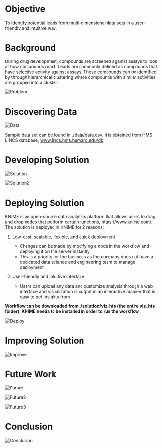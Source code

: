 # Objective

To identify potential leads from multi-dimensional data sets in a user-friendly and intuitive way.

# Background

During drug development, compounds are screened against assays to look at how compounds react. Leads are commonly defined as compounds that have selective activity against assays. These compounds can be identified by through hierarchical clustering where compounds with similar activities are grouped into a cluster. 

![Problem](./images/problem.png)

# Discovering Data

![Data](./images/data.png)

Sample data set can be found in ./data/data.csv. It is obtained from HMS LINCS database, www.lincs.hms.harvard.edu/db

# Developing Solution

![Solution](./images/solution.png)

![Solution2](./images/solution2.png)

# Deploying Solution

KNIME is an open-source data analytics platform that allows users to drag and drop nodes that perform certain functions, https://www.knime.com/. The solution is deployed in KNIME for 2 reasons:

1. Low-cost, scalable, flexible, and quick deployment
	- Changes can be made by modifying a node in the workflow and deploying it on the server instantly
	- This is a priority for the business as the company does not have a dedicated data science and engineering team to manage deployment

2. User-friendly and intuitive interface
	- Users can upload any data and customize analysis through a web interface and visualization is output in an interactive manner that is easy to get insights from

**Workflow can be downloaded from ./solution/viz_hts (the entire viz_hts folder). KNIME needs to be installed in order to run the workflow**

![Deploy](./images/deploy.png)

# Improving Solution

![Improve](./images/improvement.png)

# Future Work

![Future](./images/future.png)

![Future2](./images/future2.png)

![Future3](./images/future3.png)

# Conclusion

![Conclusion](./images/conclusion.png)


